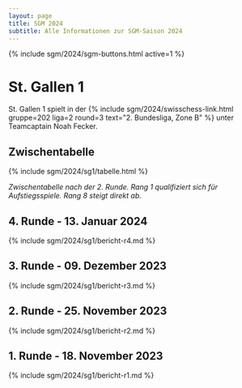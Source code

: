 ```yaml
---
layout: page
title: SGM 2024
subtitle: Alle Informationen zur SGM-Saison 2024
---
```


{% include sgm/2024/sgm-buttons.html active=1 %}

# St. Gallen 1

St. Gallen 1 spielt in der
{% include sgm/2024/swisschess-link.html gruppe=202 liga=2 round=3 text="2. Bundesliga, Zone B" %}
unter Teamcaptain Noah Fecker.

## Zwischentabelle

{% include sgm/2024/sg1/tabelle.html %}

_Zwischentabelle nach der 2. Runde. Rang 1 qualifiziert sich für Aufstiegsspiele. Rang 8 steigt direkt ab._

## 4. Runde - 13. Januar 2024

{% include sgm/2024/sg1/bericht-r4.md %}

## 3. Runde - 09. Dezember 2023

{% include sgm/2024/sg1/bericht-r3.md %}

## 2. Runde - 25. November 2023

{% include sgm/2024/sg1/bericht-r2.md %}

## 1. Runde - 18. November 2023

{% include sgm/2024/sg1/bericht-r1.md %}

<style>
table th, table td:nth-of-type(4) {
    white-space: nowrap;
}
</style>
